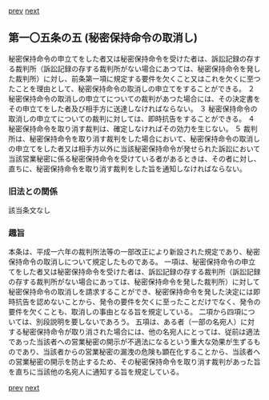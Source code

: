 [prev](/specific\markdowns\特許法\151_Mp-Ch_4-Se_2-At_105_4.md)
[next](/specific\markdowns\特許法\153_Mp-Ch_4-Se_2-At_105_6.md)
## 第一〇五条の五 (秘密保持命令の取消し)
秘密保持命令の申立てをした者又は秘密保持命令を受けた者は、訴訟記録の存する裁判所（訴訟記録の存する裁判所がない場合にあつては、秘密保持命令を発した裁判所）に対し、前条第一項に規定する要件を欠くこと又はこれを欠くに至つたことを理由として、秘密保持命令の取消しの申立てをすることができる。
２ 秘密保持命令の取消しの申立てについての裁判があつた場合には、その決定書をその申立てをした者及び相手方に送達しなければならない。
３ 秘密保持命令の取消しの申立てについての裁判に対しては、即時抗告をすることができる。
４ 秘密保持命令を取り消す裁判は、確定しなければその効力を生じない。
５ 裁判所は、秘密保持命令を取り消す裁判をした場合において、秘密保持命令の取消しの申立てをした者又は相手方以外に当該秘密保持命令が発せられた訴訟において当該営業秘密に係る秘密保持命令を受けている者があるときは、その者に対し、直ちに、秘密保持命令を取り消す裁判をした旨を通知しなければならない。

### 旧法との関係
該当条文なし

### 趣旨
本条は、平成一六年の裁判所法等の一部改正により新設された規定であり、秘密保持命令の取消しについて規定したものである。
一項は、秘密保持命令の申立てをした者又は秘密保持命令を受けた者は、訴訟記録の存する裁判所（訴訟記録の存する裁判所がない場合にあっては、秘密保持命令を発した裁判所）に対して秘密保持命令の取消しを請求することができ、秘密保持命令を発した決定には即時抗告を認めないことから、発令の要件を欠くに至ったことだけでなく、発令の要件を欠くことも、取消しの事由となる旨を規定している。
二項から四項については、別段説明を要しないであろう。
五項は、ある者（一部の名宛人）に対する秘密保持命令が取り消された場合には、他の名宛人にとっては、従前は適法であった当該者への営業秘密の開示が不適法になるという重大な効果が生ずるものであり、当該者からの営業秘密の漏洩の危険も顕在化することから、当該者への営業秘密の開示を防止するため、その秘密保持命令を取り消す裁判があった旨を直ちに当該他の名宛人に通知する旨を規定している。

[prev](/specific\markdowns\特許法\151_Mp-Ch_4-Se_2-At_105_4.md)
[next](/specific\markdowns\特許法\153_Mp-Ch_4-Se_2-At_105_6.md)